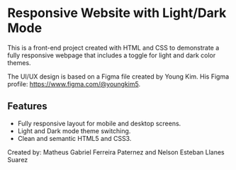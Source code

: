 # Responsive Website with Light/Dark Mode

This is a front-end project created with HTML and CSS to demonstrate a fully responsive webpage that includes a toggle for light and dark color themes.

The UI/UX design is based on a Figma file created by Young Kim.
His Figma profile: https://www.figma.com/@youngkim5.

## Features

- Fully responsive layout for mobile and desktop screens.
- Light and Dark mode theme switching.
- Clean and semantic HTML5 and CSS3.

Created by: Matheus Gabriel Ferreira Paternez and Nelson Esteban Llanes Suarez